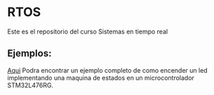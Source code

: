 # RTOS
Este es el repositorio del curso Sistemas en tiempo real

## Ejemplos:
[Aqui]() Podra encontrar un ejemplo completo de como encender un led implementando una maquina de estados en un microcontrolador STM32L476RG.

